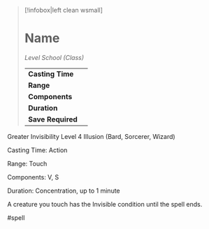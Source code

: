 > [!infobox|left clean wsmall]
> # Name
> *Level School (Class)*
> 
> | | |
> | - | - |
> | **Casting Time** | |
> | **Range** | |
> | **Components** | |
> | **Duration** | |
> | **Save Required** | |

Greater Invisibility
Level 4 Illusion (Bard, Sorcerer, Wizard)

Casting Time: Action

Range: Touch

Components: V, S

Duration: Concentration, up to 1 minute

A creature you touch has the Invisible condition until the spell ends.

#spell